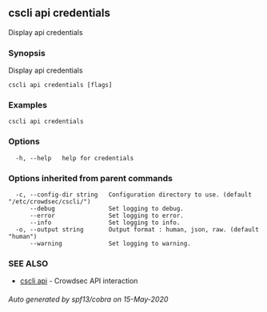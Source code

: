 ## cscli api credentials

Display api credentials

### Synopsis

Display api credentials

```
cscli api credentials [flags]
```

### Examples

```
cscli api credentials
```

### Options

```
  -h, --help   help for credentials
```

### Options inherited from parent commands

```
  -c, --config-dir string   Configuration directory to use. (default "/etc/crowdsec/cscli/")
      --debug               Set logging to debug.
      --error               Set logging to error.
      --info                Set logging to info.
  -o, --output string       Output format : human, json, raw. (default "human")
      --warning             Set logging to warning.
```

### SEE ALSO

* [cscli api](cscli_api.md)	 - Crowdsec API interaction

###### Auto generated by spf13/cobra on 15-May-2020
